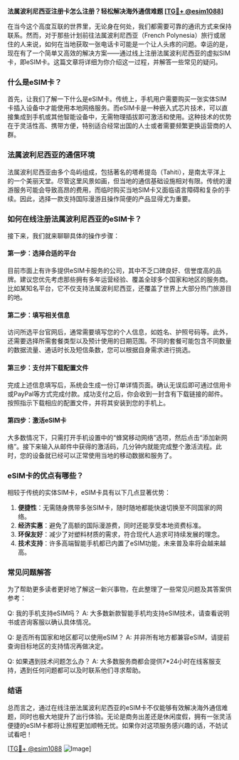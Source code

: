 **法属波利尼西亚注册卡怎么注册？轻松解决海外通信难题 [[TG💪+ @esim1088](https://t.me/s/esim1088)]**

在当今这个高度互联的世界里，无论身在何处，我们都需要可靠的通讯方式来保持联系。然而，对于那些计划前往法属波利尼西亚（French Polynesia）旅行或居住的人来说，如何在当地获取一张电话卡可能是一个让人头疼的问题。幸运的是，现在有了一个简单又高效的解决方案——通过线上注册法属波利尼西亚的虚拟SIM卡，即eSIM卡。这篇文章将详细为你介绍这一过程，并解答一些常见的疑问。

### 什么是eSIM卡？

首先，让我们了解一下什么是eSIM卡。传统上，手机用户需要购买一张实体SIM卡插入设备中才能使用本地网络服务。而eSIM卡是一种嵌入式芯片技术，可以直接集成到手机或其他智能设备中，无需物理插拔即可激活和使用。这种技术的优势在于灵活性高、携带方便，特别适合经常出国的人士或者需要频繁更换运营商的人群。

### 法属波利尼西亚的通信环境

法属波利尼西亚由多个岛屿组成，包括著名的塔希提岛（Tahiti），是南太平洋上的一个美丽天堂。尽管这里风景如画，但当地的通信基础设施相对有限。传统的漫游服务可能会导致高昂的费用，而临时购买当地SIM卡又面临语言障碍和复杂的手续。因此，选择一款支持国际漫游且操作简便的产品显得尤为重要。

### 如何在线注册法属波利尼西亚的eSIM卡？

接下来，我们就来聊聊具体的操作步骤：

#### 第一步：选择合适的平台
目前市面上有许多提供eSIM卡服务的公司，其中不乏口碑良好、信誉度高的品牌。建议您优先考虑那些拥有多年运营经验、覆盖全球多个国家和地区的服务商。比如某知名平台，它不仅支持法属波利尼西亚，还覆盖了世界上大部分热门旅游目的地。

#### 第二步：填写相关信息
访问所选平台官网后，通常需要填写您的个人信息，如姓名、护照号码等。此外，还需要选择所需套餐类型以及预计使用的日期范围。不同的套餐可能包含不同数量的数据流量、通话时长及短信条数，您可以根据自身需求进行挑选。

#### 第三步：支付并下载配置文件
完成上述信息填写后，系统会生成一份订单详情页面。确认无误后即可通过信用卡或PayPal等方式完成付款。成功支付之后，你会收到一封含有下载链接的邮件。按照指示下载相应的配置文件，并将其安装到您的手机上。

#### 第四步：激活eSIM卡
大多数情况下，只需打开手机设置中的“蜂窝移动网络”选项，然后点击“添加新网络”。接下来输入从邮件中获得的激活码，几分钟内就能完成整个激活流程。此时，您的设备就已经可以正常使用当地的移动数据和服务了。

### eSIM卡的优点有哪些？

相较于传统的实体SIM卡，eSIM卡具有以下几点显著优势：

1. **便捷性**：无需随身携带多张SIM卡，随时随地都能快速切换至不同国家的网络。
2. **经济实惠**：避免了高额的国际漫游费，同时还能享受本地资费标准。
3. **环保友好**：减少了对塑料材质的需求，符合现代人追求可持续发展的理念。
4. **技术支持**：许多高端智能手机都已内置了eSIM功能，未来普及率将会越来越高。

### 常见问题解答

为了帮助更多读者更好地了解这一新兴事物，在此整理了一些常见问题及其答案供参考：

Q: 我的手机支持eSIM吗？
A: 大多数新款智能手机均支持eSIM技术，请查看说明书或咨询客服以确认具体情况。

Q: 是否所有国家和地区都可以使用eSIM？
A: 并非所有地方都兼容eSIM，请提前查询目标地区的支持情况再做决定。

Q: 如果遇到技术问题怎么办？
A: 大多数服务商都会提供7*24小时在线客服支持，遇到任何问题都可以及时联系他们寻求帮助。

### 结语

总而言之，通过在线注册法属波利尼西亚的eSIM卡不仅能够有效解决海外通信难题，同时也极大地提升了出行体验。无论是商务出差还是休闲度假，拥有一张灵活便捷的eSIM卡都将让旅程更加顺畅无忧。如果你对这项服务感兴趣的话，不妨试试看吧！

[[TG💪+ @esim1088](https://t.me/s/esim1088) ![Image](https://i.postimg.cc/4NQfJmqS/Snipaste-2025-05-13-00-14-12.png)]